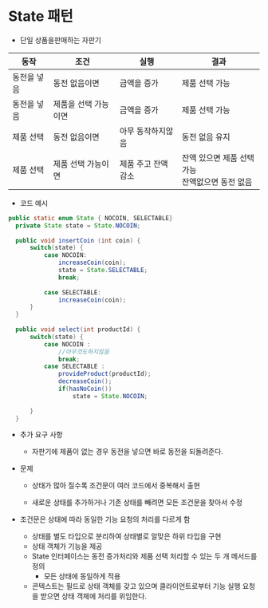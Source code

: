 # State 패턴

- 단일 상품을판매하는 자판기

| 동작        | 조건                 | 실행                | 결과                                                 |
| ----------- | -------------------- | ------------------- | ---------------------------------------------------- |
| 동전을 넣음 | 동전 없음이면        | 금액을 증가         | 제품 선택 가능                                       |
| 동전을 넣음 | 제품을 선택 가능이면 | 금액을 증가         | 제품 선택 가능                                       |
| 제품 선택   | 동전 없음이면        | 아무 동작하지않음   | 동전 없음 유지                                       |
| 제품 선택   | 제품 선택 가능이면   | 제품 주고 잔액 감소 | 잔액 있으면 제품 선택 가능<br />잔액없으면 동전 없음 |



-  코드 예시

  ```java
  public static enum State { NOCOIN, SELECTABLE}
  	private State state = State.NOCOIN;
  	
  	public void insertCoin (int coin) {
  		switch(state) {
  			case NOCOIN:
  				increaseCoin(coin);
  				state = State.SELECTABLE;
  				break;
  				
  			case SELECTABLE:
  				increaseCoin(coin);
  		}
  	}
  	
  	public void select(int productId) {
  		switch(state) {
  			case NOCOIN :
  				//아무것도하지않음
  				break;
  			case SELECTABLE :
  				provideProduct(productId);
  				decreaseCoin();
  				if(hasNoCoin())
  					state = State.NOCOIN;
  		
  		}
  	}
  ```

  - 추가 요구 사항
    - 자판기에 제품이 없는 경우 동전을 넣으면 바로 동전을 되돌려준다.
  - 문제
  
    - 상태가 많아 질수록 조건문이 여러 코드에서 중복해서 출현
  
    - 새로운 상태를 추가하거나 기존 상태를 빼려면 모든 조건문을 찾아서 수정
  
-  조건문은 상태에 따라 동일한 기능 요청의 처리를 다르게 함

   -  상태를 별도 타입으로 분리하여 상태별로 알맞은 하위 타입을 구현
   -  상태 객체가 기능을 제공
   -  State 인터페이스는 동전 증가처리와 제품 선택 처리할 수 있는 두 개 메서드를 정의
      -  모든 상태에 동일하게 적용
   -  콘텍스트는 필드로 상태 객체를 갖고 있으며 클라이언트로부터 기능 실행 요청을 받으면 상태 객체에 처리를 위임한다.